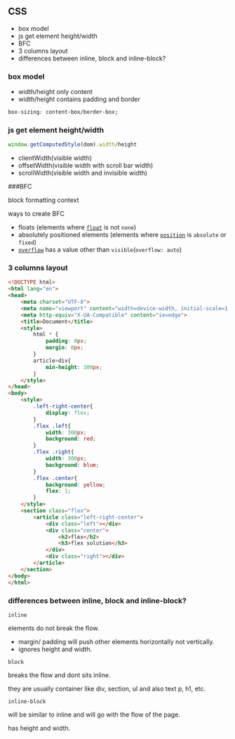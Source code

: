 ## CSS



- box model
- js get element height/width
- BFC
- 3 columns layout
- differences between inline, block and inline-block?



### box model

- width/height only content
- width/height contains padding and border

```css
box-sizing: content-box/border-box; 
```



### js get element height/width

```javascript
window.getComputedStyle(dom).width/height
```

- clientWidth(visible width)
- offsetWidth(visible width with scroll bar width)
- scrollWidth(visible width and invisible width)



###BFC

block formatting context

ways to create BFC

- floats (elements where [`float`](https://developer.mozilla.org/en-US/docs/Web/CSS/float) is not `none`)
- absolutely positioned elements (elements where [`position`](https://developer.mozilla.org/en-US/docs/Web/CSS/position) is `absolute` or `fixed`)
- [`overflow`](https://developer.mozilla.org/en-US/docs/Web/CSS/overflow) has a value other than `visible`(`overflow: auto`)



### 3 columns layout

```html
<!DOCTYPE html>
<html lang="en">
<head>
    <meta charset="UTF-8">
    <meta name="viewport" content="width=device-width, initial-scale=1.0">
    <meta http-equiv="X-UA-Compatible" content="ie=edge">
    <title>Document</title>
    <style>
        html * {
            padding: 0px;
            margin: 0px;
        }
        article>div{
            min-height: 300px;
        }
    </style>
</head>
<body>
    <style>
        .left-right-center{
            display: flex;
        }
        .flex .left{
            width: 300px;
            background: red;
        }
        .flex .right{
            width: 300px;
            background: blue;
        }
        .flex .center{
            background: yellow;
            flex: 1;
        }
    </style>
    <section class="flex">
        <article class="left-right-center">
            <div class="left"></div>
            <div class="center">
                <h2>flex</h2>
                <h3>flex solution</h3>
            </div>
            <div class="right"></div>
        </article>
    </section>
</body>
</html>

```



### differences between inline, block and inline-block?

`inline`

elements do not break the flow. 

- margin/ padding will push other elements horizontally not vertically. 
- ignores height and width.

`block`

breaks the flow and dont sits inline.

 they are usually container like div, section, ul and also text p, h1, etc.

`inline-block`

 will be similar to inline and will go with the flow of the page. 

has height and width.



